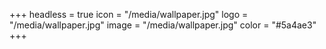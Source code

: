 +++
headless = true
icon = "/media/wallpaper.jpg"
logo = "/media/wallpaper.jpg"
image = "/media/wallpaper.jpg"
color = "#5a4ae3"
+++
